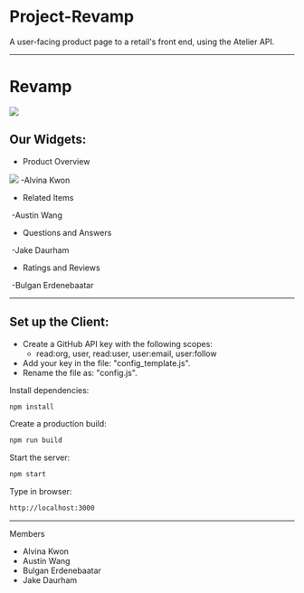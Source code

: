 # Project-Revamp
A user-facing product page to a retail's front end, using the Atelier API.

---
# Revamp
![](https://media.giphy.com/media/v539ZAsX5oaSayLCyd/giphy.gif)

## Our Widgets:
- Product Overview

![](https://media.giphy.com/media/Rcdj7oqQXVvRpzJH7t/giphy.gif)
-Alvina Kwon

- Related Items

![]()
-Austin Wang
- Questions and Answers

![]()
-Jake Daurham
- Ratings and Reviews

![]()
-Bulgan Erdenebaatar

---
## Set up the Client:

- Create a GitHub API key with the following scopes:
  - read:org, user, read:user, user:email, user:follow
- Add your key in the file: "config_template.js".
- Rename the file as: "config.js".

Install dependencies:
```sh
npm install
```

Create a production build:
```sh
npm run build
```

Start the server:
```sh
npm start
```

Type in browser:
```sh
http://localhost:3000
```
---

Members
- Alvina Kwon
- Austin Wang
- Bulgan Erdenebaatar
- Jake Daurham
